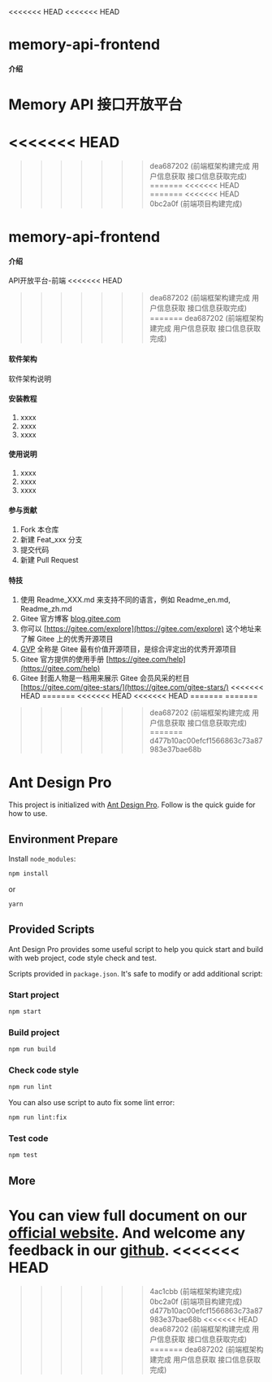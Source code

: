 <<<<<<< HEAD
<<<<<<< HEAD
# memory-api-frontend

#### 介绍
Memory API 接口开放平台
=======
<<<<<<< HEAD
=======
>>>>>>> dea687202 (前端框架构建完成 用户信息获取 接口信息获取完成)
=======
<<<<<<< HEAD
=======
<<<<<<< HEAD
>>>>>>> 0bc2a0f (前端项目构建完成)
# memory-api-frontend

#### 介绍
API开放平台-前端
<<<<<<< HEAD
>>>>>>> dea687202 (前端框架构建完成 用户信息获取 接口信息获取完成)
=======
>>>>>>> dea687202 (前端框架构建完成 用户信息获取 接口信息获取完成)

#### 软件架构
软件架构说明


#### 安装教程

1.  xxxx
2.  xxxx
3.  xxxx

#### 使用说明

1.  xxxx
2.  xxxx
3.  xxxx

#### 参与贡献

1.  Fork 本仓库
2.  新建 Feat_xxx 分支
3.  提交代码
4.  新建 Pull Request


#### 特技

1.  使用 Readme\_XXX.md 来支持不同的语言，例如 Readme\_en.md, Readme\_zh.md
2.  Gitee 官方博客 [blog.gitee.com](https://blog.gitee.com)
3.  你可以 [https://gitee.com/explore](https://gitee.com/explore) 这个地址来了解 Gitee 上的优秀开源项目
4.  [GVP](https://gitee.com/gvp) 全称是 Gitee 最有价值开源项目，是综合评定出的优秀开源项目
5.  Gitee 官方提供的使用手册 [https://gitee.com/help](https://gitee.com/help)
6.  Gitee 封面人物是一档用来展示 Gitee 会员风采的栏目 [https://gitee.com/gitee-stars/](https://gitee.com/gitee-stars/)
<<<<<<< HEAD
=======
<<<<<<< HEAD
<<<<<<< HEAD
=======
=======
>>>>>>> dea687202 (前端框架构建完成 用户信息获取 接口信息获取完成)
=======
>>>>>>> d477b10ac00efcf1566863c73a87983e37bae68b
# Ant Design Pro

This project is initialized with [Ant Design Pro](https://pro.ant.design). Follow is the quick guide for how to use.

## Environment Prepare

Install `node_modules`:

```bash
npm install
```

or

```bash
yarn
```

## Provided Scripts

Ant Design Pro provides some useful script to help you quick start and build with web project, code style check and test.

Scripts provided in `package.json`. It's safe to modify or add additional script:

### Start project

```bash
npm start
```

### Build project

```bash
npm run build
```

### Check code style

```bash
npm run lint
```

You can also use script to auto fix some lint error:

```bash
npm run lint:fix
```

### Test code

```bash
npm test
```

## More

You can view full document on our [official website](https://pro.ant.design). And welcome any feedback in our [github](https://github.com/ant-design/ant-design-pro).
<<<<<<< HEAD
=======
>>>>>>> 4ac1cbb (前端框架构建完成)
>>>>>>> 0bc2a0f (前端项目构建完成)
>>>>>>> d477b10ac00efcf1566863c73a87983e37bae68b
<<<<<<< HEAD
>>>>>>> dea687202 (前端框架构建完成 用户信息获取 接口信息获取完成)
=======
>>>>>>> dea687202 (前端框架构建完成 用户信息获取 接口信息获取完成)
